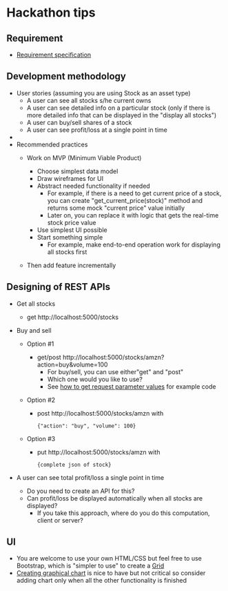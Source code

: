 # Hackathon tips

## Requirement

- [Requirement specification](https://bitbucket.org/neuedamats/portfoliomanager/src/master/)

## Development methodology

- User stories (assuming you are using Stock as an asset type)
  - A user can see all stocks s/he current owns
  - A user can see detailed info on a particular stock 
    (only if there is more detailed info that can be
    displayed in the "display all stocks")
  - A user can buy/sell shares of a stock
  - A user can see profit/loss at a single point in time
- 
- Recommended practices
  - Work on MVP (Minimum Viable Product) 
    - Choose simplest data model
    - Draw wireframes for UI
    - Abstract needed functionality if needed
      - For example, if there is a need to get current
        price of a stock, you can create "get_current_price(stock)" 
        method and returns some mock "current price" value initially
      - Later on, you can replace it with logic
        that gets the real-time stock price value
    - Use simplest UI possible
    - Start something simple
      - For example, make end-to-end operation work
        for displaying all stocks first

  - Then add feature incrementally

## Designing of REST APIs

- Get all stocks
  - get http://localhost:5000/stocks
- Buy and sell 
  - Option #1
    - get/post http://localhost:5000/stocks/amzn?action=buy&volume=100
      - For buy/sell, you can use either"get" and "post"
      - Which one would you like to use?
      - See [how to get request parameter values](https://stackabuse.com/get-request-query-parameters-with-flask/) 
        for example code

  - Option #2
    - post http://localhost:5000/stocks/amzn with
      
      ```
      {"action": "buy", "volume": 100}
      ```
  - Option #3
    - put http://localhost:5000/stocks/amzn with

      ```
      {complete json of stock}
      ```
    
- A user can see total profit/loss a single point in time
  - Do you need to create an API for this? 
  - Can profit/loss be displayed automatically 
    when all stocks are displayed?
    - If you take this approach, where do you do
      this computation, client or server?

## UI

- You are welcome to use your own HTML/CSS but
  feel free to use Bootstrap, which is "simpler
  to use" to create a [Grid](https://www.w3schools.com/bootstrap/bootstrap_grid_system.asp)
- [Creating graphical chart](https://mdbootstrap.com/docs/standard/data/charts/) 
  is nice to have but
  not critical so consider adding chart only 
  when all the other functionality is finished